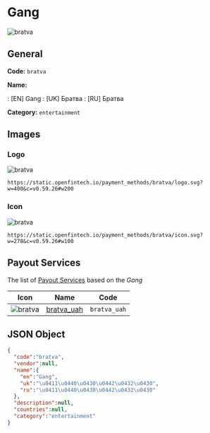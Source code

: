 
# Gang 
![bratva](https://static.openfintech.io/payment_methods/bratva/logo.svg?w=400&c=v0.59.26#w200)  

## General 
**Code:** `bratva` 
 
**Name:** 
 
:	[EN] Gang 
:	[UK] Братва 
:	[RU] Братва 
 
**Category:** `entertainment` 
 

## Images 

### Logo 
![bratva](https://static.openfintech.io/payment_methods/bratva/logo.svg?w=400&c=v0.59.26#w200)  

```
https://static.openfintech.io/payment_methods/bratva/logo.svg?w=400&c=v0.59.26#w200
```  

### Icon 
![bratva](https://static.openfintech.io/payment_methods/bratva/icon.svg?w=278&c=v0.59.26#w100)  

```
https://static.openfintech.io/payment_methods/bratva/icon.svg?w=278&c=v0.59.26#w100
```  

## Payout Services 
 
The list of [Payout Services](/payout-services/) based on the _Gang_ 

|Icon|Name|Code| 
|:---:|:---:|:---:| 
|![bratva](https://static.openfintech.io/payout_methods/bratva/icon.png?w=278&c=v0.59.26#w40) |[bratva_uah](/payout-services/bratva_uah/)|`bratva_uah`| 
 

## JSON Object 

```json
{
  "code":"bratva",
  "vendor":null,
  "name":{
    "en":"Gang",
    "uk":"\u0411\u0440\u0430\u0442\u0432\u0430",
    "ru":"\u0411\u0440\u0430\u0442\u0432\u0430"
  },
  "description":null,
  "countries":null,
  "category":"entertainment"
}
```  
